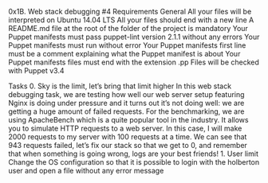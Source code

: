 0x1B. Web stack debugging #4 Requirements General 
All your files will be interpreted on Ubuntu 14.04 LTS
All your files should end with a new line
A README.md file at the root of the folder of the project is mandatory
Your Puppet manifests must pass puppet-lint version 2.1.1 without any errors
Your Puppet manifests must run without error
Your Puppet manifests first line must be a comment explaining what the Puppet manifest is about
Your Puppet manifests files must end with the extension .pp
Files will be checked with Puppet v3.4

Tasks 0. Sky is the limit, let’s bring that limit higher In this web stack debugging task, we are testing how well our web server setup featuring
Nginx is doing under pressure and it turns out it’s not doing well: we are getting a huge amount of failed requests. 
For the benchmarking, we are using ApacheBench which is a quite popular tool in the industry. It allows you to simulate HTTP requests to a web
server. In this case, I will make 2000 requests to my server with 100 requests at a time. We can see that 943 requests failed, let’s fix our stack so
that we get to 0, and remember that when something is going wrong, logs are your best friends! 1. User limit Change the OS configuration so that
it is possible to login with the holberton user and open a file without any error message
